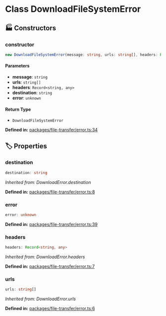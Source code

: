 # Class DownloadFileSystemError

## 🏭 Constructors

### constructor

```ts
new DownloadFileSystemError(message: string, urls: string[], headers: Record<string, any>, destination: string, error: unknown): DownloadFileSystemError
```
#### Parameters

- **message**: `string`
- **urls**: `string[]`
- **headers**: `Record<string, any>`
- **destination**: `string`
- **error**: `unknown`
#### Return Type

- `DownloadFileSystemError`

<p style="font-size: 14px; color: var(--vp-c-text-2)">
<strong>Defined in:</strong> <a href="https://github.com/voxelum/minecraft-launcher-core-node/blob/master/packages/file-transfer/error.ts#L34" target="_blank" rel="noreferrer">packages/file-transfer/error.ts:34</a>
</p>


## 🏷️ Properties

### destination <Badge type="tip" text="readonly" />

```ts
destination: string
```
*Inherited from: DownloadError.destination*

<p style="font-size: 14px; color: var(--vp-c-text-2)">
<strong>Defined in:</strong> <a href="https://github.com/voxelum/minecraft-launcher-core-node/blob/master/packages/file-transfer/error.ts#L8" target="_blank" rel="noreferrer">packages/file-transfer/error.ts:8</a>
</p>


### error <Badge type="tip" text="readonly" />

```ts
error: unknown
```
<p style="font-size: 14px; color: var(--vp-c-text-2)">
<strong>Defined in:</strong> <a href="https://github.com/voxelum/minecraft-launcher-core-node/blob/master/packages/file-transfer/error.ts#L39" target="_blank" rel="noreferrer">packages/file-transfer/error.ts:39</a>
</p>


### headers <Badge type="tip" text="readonly" />

```ts
headers: Record<string, any>
```
*Inherited from: DownloadError.headers*

<p style="font-size: 14px; color: var(--vp-c-text-2)">
<strong>Defined in:</strong> <a href="https://github.com/voxelum/minecraft-launcher-core-node/blob/master/packages/file-transfer/error.ts#L7" target="_blank" rel="noreferrer">packages/file-transfer/error.ts:7</a>
</p>


### urls <Badge type="tip" text="public" />

```ts
urls: string[]
```
*Inherited from: DownloadError.urls*

<p style="font-size: 14px; color: var(--vp-c-text-2)">
<strong>Defined in:</strong> <a href="https://github.com/voxelum/minecraft-launcher-core-node/blob/master/packages/file-transfer/error.ts#L6" target="_blank" rel="noreferrer">packages/file-transfer/error.ts:6</a>
</p>


